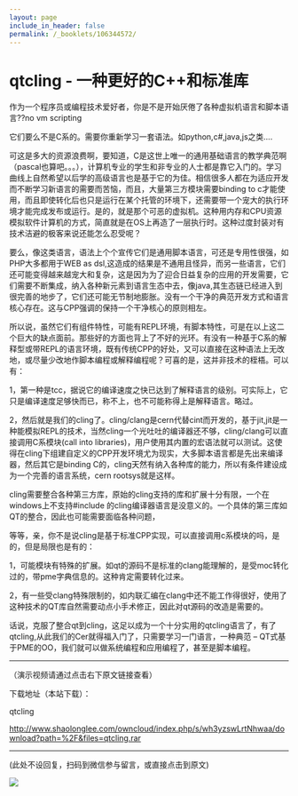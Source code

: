 ```yaml
---
layout: page
include_in_header: false
permalink: /_booklets/106344572/
---
```

qtcling - 一种更好的C++和标准库
=====

作为一个程序员或编程技术爱好者，你是不是开始厌倦了各种虚拟机语言和脚本语言??no vm scripting

它们要么不是C系的。需要你重新学习一套语法。如python,c#,java,js之类….

可这是多大的资源浪费啊，要知道，C是这世上唯一的通用基础语言的教学典范啊（pascal也算吧。。。），计算机专业的学生和非专业的人士都是靠它入门的。学习曲线上自然希望以后学的高级语言也是基于它的为佳。相信很多人都在为适应开发而不断学习新语言的需要而苦恼，而且，大量第三方模块需要binding to c才能使用，而且即使转化后也只是运行在某个托管的环境下，还需要带一个宠大的执行环境才能完成发布或运行。是的，就是那个可恶的虚拟机。这种用内存和CPU资源模拟软件计算机的方式，简直就是在OS上再造了一层执行时。这种过度封装对有技术洁避的极客来说还能怎么忍受呢？

要么，像这类语言，语法上个个宣传它们是通用脚本语言，可还是专用性很强，如PHP大多都用于WEB as dsl,这造成的结果是不通用且怪异，而另一些语言，它们还可能变得越来越宠大和复杂，这是因为为了迎合日益复杂的应用的开发需要，它们需要不断集成，纳入各种新元素到语言生态中去，像java,其生态链已经进入到很完善的地步了，它们还可能无节制地膨胀。没有一个干净的典范开发方式和语言核心存在。这与CPP强调的保持一个干净核心的原则相左。

所以说，虽然它们有组件特性，可能有REPL环境，有脚本特性，可是在以上这二个巨大的缺点面前。那些好的方面也背上了不好的光环。有没有一种基于C系的解释型或带REPL的语言环境，既有传统CPP的好处，又可以直接在这种语法上无改地，或尽量少改地作脚本编程或解释编程呢？可喜的是，这并非技术的桎梧。可以有：

1，第一种是tcc，据说它的编译速度之快已达到了解释语言的级别。可实际上，它只是编译速度足够快而已，称不上，也不可能称得上是解释语言。略过。

2，然后就是我们的cling了。cling/clang是cern代替cint而开发的，基于jit,jit是一种能模拟REPL的技术，当然cling一个光吐吐的编译器还不够，cling/clang可以直接调用C系模块(call into libraries)，用户使用其内置的宏语法就可以测试。这使得在cling下组建自定义的CPP开发环境尤为现实，大多脚本语言都是先出来编译器，然后其它是binding C的，cling天然有纳入各种库的能力，所以有条件建设成为一个完善的语言系统，cern rootsys就是这样。

cling需要整合各种第三方库，原始的cling支持的库和扩展十分有限，一个在windows上不支持#include 的cling编译器语言是没意义的。一个具体的第三库如QT的整合，因此也可能需要面临各种问题，

等等，亲，你不是说cling是基于标准CPP实现，可以直接调用c系模块的吗，是的，但是局限也是有的：

1，可能模块有特殊的扩展。如qt的源码不是标准的clang能理解的，是受moc转化过的，带pme字典信息的。这种肯定需要转化过来。

2，有一些受clang特殊限制的，如内联汇编在clang中还不能工作得很好，使用了这种技术的QT库自然需要动点小手术修正，因此对qt源码的改造是需要的。

话说，克服了整合qt到cling，这足以成为一个十分实用的qtcling语言了，有了qtcling,从此我们的Cer就得福入门了，只需要学习一门语言，一种典范 – QT式基于PME的OO，我们就可以做系统编程和应用编程了，甚至是脚本编程。

-----------------------


（演示视频请通过点击右下原文链接查看）

下载地址（本站下载）：

qtcling

http://www.shaolonglee.com/owncloud/index.php/s/wh3yzswLrtNhwaa/download?path=%2F&files=qtcling.rar



-----


(此处不设回复，扫码到微信参与留言，或直接点击到原文)

![](/p/106344572/qrcode.png)

<!-- Markdeep: -->
<meta charset="utf-8">
<link rel="stylesheet" href="../../res/aloha.css?">

<script src="../../res/markdeep.min.js" charset="utf-8"></script>



